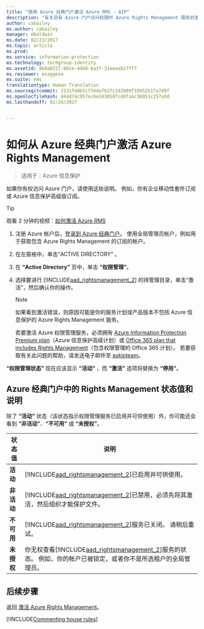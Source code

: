 ```yaml
---
title: "使用 Azure 经典门户激活 Azure RMS - AIP"
description: "有关具有 Azure 门户访问权限时 Azure Rights Management 服务的激活说明。 例如，你有企业移动性套件订阅或 Azure 信息保护高级版订阅。"
author: cabailey
ms.author: cabailey
manager: mbaldwin
ms.date: 02/23/2017
ms.topic: article
ms.prod: 
ms.service: information-protection
ms.technology: techgroup-identity
ms.assetid: 9b0a0227-88ce-44b8-ba3f-31eeaab27ff7
ms.reviewer: esaggese
ms.suite: ems
translationtype: Human Translation
ms.sourcegitcommit: 2131f40b51f34de7637c242909f10952b1fa7d9f
ms.openlocfilehash: 444d74c957ec6e243858fcddfaac36951c257a9d
ms.lasthandoff: 02/24/2017


---
```


# <a name="how-to-activate-azure-rights-management-from-the-azure-classic-portal"></a>如何从 Azure 经典门户激活 Azure Rights Management

>适用于：Azure 信息保护


如果你有权访问 Azure 门户，请使用这些说明。 例如，你有企业移动性套件订阅或 Azure 信息保护高级版订阅。

> [!TIP]
> 观看 2 分钟的视频：[如何激活 Azure RMS](https://channel9.msdn.com/series/pit-stop-enterprise-mobility-suite/activate-azure-rms)

1.  注册 Azure 帐户后，[登录到 Azure 经典门户](http://go.microsoft.com/fwlink/p/?LinkID=275081)。 使用全局管理员帐户，例如用于获取包含 Azure Rights Management 的订阅的帐户。

2.  在左窗格中，单击“ACTIVE DIRECTORY” 。

3.  在 **“Active Directory”** 页中，单击 **“权限管理”**。

4.  选择要进行 [!INCLUDE[aad_rightsmanagement_2](../includes/aad_rightsmanagement_2_md.md)] 的待管理目录，单击“激活”，然后确认你的操作。

    > [!NOTE]
    >如果看到激活错误，则原因可能是你的服务计划或产品版本不包括 Azure 信息保护的 Azure Rights Management 服务。
    >
    >若要激活 Azure 权限管理服务，必须拥有 [Azure Information Protection Premium plan](https://www.microsoft.com/en-us/cloud-platform/azure-information-protection-pricing)（Azure 信息保护高级计划）或 [Office 365 plan that includes Rights Management](http://download.microsoft.com/download/E/C/F/ECF42E71-4EC0-48FF-AA00-577AC14D5B5C/Azure_Information_Protection_licensing_datasheet_EN-US.pdf)（包含权限管理的 Office 365 计划）。 若要获取有关此问题的帮助，请发送电子邮件至 [askipteam](mailto:askipteam?subject=I%20cannot%20activate%20RMS)。


**“权限管理状态”** 现在应该显示 **“活动”** ，而 **“激活”** 选项将替换为 **“停用”**。

## <a name="rights-management-status-values-and-descriptions-in-the-azure-classic-portal"></a>Azure 经典门户中的 Rights Management 状态值和说明
除了 **“活动”** 状态（该状态指示权限管理服务已启用并可供使用）外，你可能还会看到 **“非活动”**、**“不可用”** 或 **“未授权”**。

|状态值|说明|
|----------------|---------------|
|**活动**|[!INCLUDE[aad_rightsmanagement_2](../includes/aad_rightsmanagement_2_md.md)]已启用并可供使用。|
|**非活动**|[!INCLUDE[aad_rightsmanagement_2](../includes/aad_rightsmanagement_2_md.md)]已禁用，必须先将其激活，然后组织才能保护文件。|
|**不可用**|[!INCLUDE[aad_rightsmanagement_2](../includes/aad_rightsmanagement_2_md.md)]服务已关闭。 请稍后重试。|
|**未授权**|你无权查看[!INCLUDE[aad_rightsmanagement_2](../includes/aad_rightsmanagement_2_md.md)]服务的状态。 例如，你的帐户已被锁定，或者你不是所选租户的全局管理员。|

## <a name="next-steps"></a>后续步骤
返回 [激活 Azure Rights Management](activate-service.md)。

[!INCLUDE[Commenting house rules](../includes/houserules.md)]

